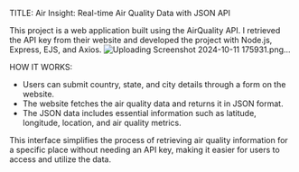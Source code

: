 TITLE:
Air Insight: Real-time Air Quality Data with JSON API

This project is a web application built using the AirQuality API. I retrieved the API key from their website and developed the project with Node.js, Express, EJS, and Axios.
![Uploading Screenshot 2024-10-11 175931.png…]()

HOW IT WORKS:
- Users can submit country, state, and city details through a form on the website.
- The website fetches the air quality data and returns it in JSON format.
- The JSON data includes essential information such as latitude, longitude, location, and air quality metrics.
  
This interface simplifies the process of retrieving air quality information for a specific place without needing an API key, making it easier for users to access and utilize the data.
